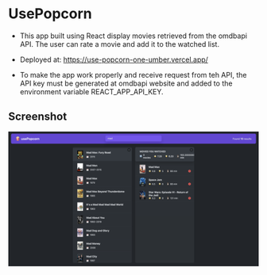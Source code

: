 # UsePopcorn
* This app built using React display movies retrieved from the omdbapi API. The user can rate a movie and add it to the watched list.

* Deployed at:
https://use-popcorn-one-umber.vercel.app/

* To make the app work properly and receive request from teh API, the API key must be generated at omdbapi website and added to the environment variable REACT_APP_API_KEY.


## Screenshot

![Screenshot](screenshot.png)
